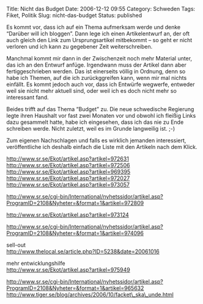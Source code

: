 Title: Nicht das Budget
Date: 2006-12-12 09:55
Category: Schweden
Tags: Fiket, Politik
Slug: nicht-das-budget
Status: published

Es kommt vor, dass ich auf ein Thema aufmerksam werde und denke “Darüber
will ich bloggen”. Dann lege ich einen Artikelentwurf an, der oft auch
gleich den Link zum Ursprungsartikel mitbekommt – so geht er nicht
verloren und ich kann zu gegebener Zeit weiterschreiben.

Manchmal kommt mir dann in der Zwischenzeit noch mehr Material unter,
das ich an den Entwurf anfüge. Irgendwann muss der Artikel dann aber
fertiggeschrieben werden. Das ist einerseits völlig in Ordnung, denn so
habe ich Themen, auf die ich zurückggreifen kann, wenn mir mal nichts
einfällt. Es kommt jedoch auch vor, dass ich Entwürfe wegwerfe, entweder
weil sie nicht mehr aktuell sind, oder weil ich es doch nicht mehr so
interessant fand.

Beides trifft auf das Thema “Budget” zu. Die neue schwedische Regierung
legte ihren Haushalt vor fast zwei Monaten vor und obwohl ich fleißig
Links dazu gesammelt hatte, habe ich eingesehen, dass ich das nie zu
Ende schreiben werde. Nicht zuletzt, weil es im Grunde langweilig ist.
;-)

Zum eigenen Nachschlagen und falls es wirklich jemanden interessiert,
veröffentliche ich deshalb einfach die Liste mit den Artikeln nach dem
Klick. <!--more-->

http://www.sr.se/Ekot/artikel.asp?artikel=972631  
http://www.sr.se/Ekot/artikel.asp?artikel=972506  
http://www.sr.se/Ekot/artikel.asp?artikel=969395  
http://www.sr.se/Ekot/artikel.asp?artikel=972027  
http://www.sr.se/Ekot/artikel.asp?artikel=973057

http://www.sr.se/cgi-bin/International/nyhetssidor/artikel.asp?ProgramID=2108&Nyheter=&format=1&artikel=972809

http://www.sr.se/Ekot/artikel.asp?artikel=973124

http://www.sr.se/cgi-bin/International/nyhetssidor/artikel.asp?ProgramID=2108&Nyheter=&format=1&artikel=974096

sell-out  
http://www.thelocal.se/article.php?ID=5238&date=20061016

mehr entwicklungshilfe  
http://www.sr.se/Ekot/artikel.asp?artikel=975949

http://www.sr.se/cgi-bin/International/nyhetssidor/artikel.asp?ProgramID=2108&Nyheter=&format=1&artikel=965632  
http://www.tiger.se/blog/archives/2006/10/facket\_ska\_unde.html

